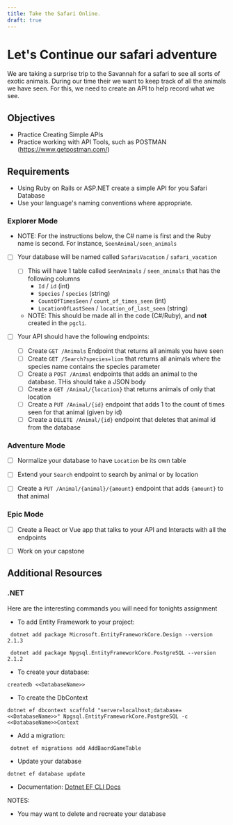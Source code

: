 ```yaml
---
title: Take the Safari Online.
draft: true
---
```


# Let's Continue our safari adventure

We are taking a surprise trip to the Savannah for a safari to see all sorts of exotic animals. During our time their we want to keep track of all the animals we have seen. For this, we need to create an API to help record what we see. 


## Objectives
- Practice Creating Simple APIs
- Practice working with API Tools, such as POSTMAN (https://www.getpostman.com/)

## Requirements
- Using Ruby on Rails or ASP.NET create a simple API for you Safari Database
- Use your language's naming conventions where appropriate. 


### Explorer Mode

- NOTE: For the instructions below, the C# name is first and the Ruby name is second. For instance, `SeenAnimal/seen_animals`
* [ ] Your database will be named called `SafariVacation` / `safari_vacation`
    * [ ] This will have 1 table called `SeenAnimals` / `seen_animals` that has the following columns
        - `Id` / `id` (int)
        - `Species` /  `species` (string)
        - `CountOfTimesSeen` / `count_of_times_seen` (int)
        - `LocationOfLastSeen` / `location_of_last_seen` (string)
    - NOTE: This should be made all in the code (C#/Ruby), and **not** created in the `pgcli`.

* [ ] Your API should have the following endpoints:
    - [ ] Create `GET /Animals` Endpoint that returns all animals you have seen
    - [ ] Create `GET /Search?species=lion` that returns all animals where the species name contains the species parameter
    - [ ] Create a `POST /Animal` endpoints that adds an animal to the database. THis should take a JSON body
    - [ ] Create a `GET /Animal/{location}` that returns animals of only that location
    - [ ] Create a `PUT /Animal/{id}` endpoint that adds 1 to the count of times seen for that animal (given by id)
    - [ ] Create a `DELETE /Animal/{id}` endpoint that deletes that animal id from the database

### Adventure Mode
- [ ] Normalize your database to have `Location` be its own table
- [ ] Extend your `Search` endpoint to search by animal or by location
- [ ] Create a `PUT /Animal/{animal}/{amount}` endpoint that adds `{amount}` to that animal


### Epic Mode
- [ ] Create a React or Vue app that talks to your API and Interacts with all the endpoints
- [ ] Work on your capstone


## Additional Resources

### .NET 

Here are the interesting commands you will need for tonights assignment

- To add Entity Framework to your project: 
``` 
 dotnet add package Microsoft.EntityFrameworkCore.Design --version 2.1.3

 dotnet add package Npgsql.EntityFrameworkCore.PostgreSQL --version 2.1.2
 ```

 - To create your database:
 ```
 createdb <<DatabaseName>>
 ```

 - To create the DbContext
 ```
 dotnet ef dbcontext scaffold "server=localhost;database=<<DatabaseName>>" Npgsql.EntityFrameworkCore.PostgreSQL -c <<DatabaseName>>Context

```

- Add a migration:
```
 dotnet ef migrations add AddBaordGameTable
```

- Update your database
```
dotnet ef database update  
```

 - Documentation: [Dotnet EF CLI Docs](https://docs.microsoft.com/en-us/ef/core/miscellaneous/cli/dotnet)







NOTES: 
- You may want to delete and recreate your database
